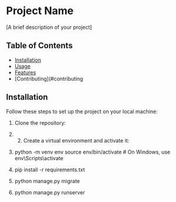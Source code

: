 # Project Name

[A brief description of your project]

## Table of Contents
- [Installation](#installation)
- [Usage](#usage)
- [Features](#features)
- [Contributing](#contributing

## Installation

Follow these steps to set up the project on your local machine:

1. Clone the repository:

2. 2. Create a virtual environment and activate it:
3. python -m venv env
source env/bin/activate # On Windows, use env\Scripts\activate

4. pip install -r requirements.txt
5. python manage.py migrate

6. python manage.py runserver



